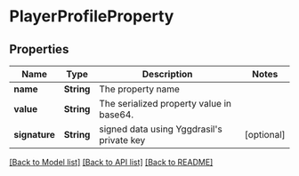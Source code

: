 # PlayerProfileProperty

## Properties
Name | Type | Description | Notes
------------ | ------------- | ------------- | -------------
**name** | **String** | The property name | 
**value** | **String** | The serialized property value in base64. | 
**signature** | **String** | signed data using Yggdrasil's private key | [optional] 

[[Back to Model list]](../README.md#documentation-for-models) [[Back to API list]](../README.md#documentation-for-api-endpoints) [[Back to README]](../README.md)


